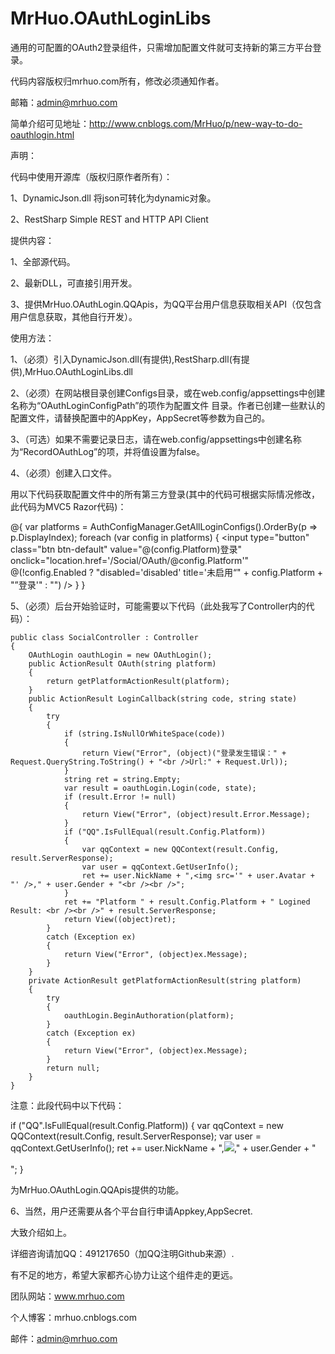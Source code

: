 # MrHuo.OAuthLoginLibs

通用的可配置的OAuth2登录组件，只需增加配置文件就可支持新的第三方平台登录。

代码内容版权归mrhuo.com所有，修改必须通知作者。

邮箱：admin@mrhuo.com

简单介绍可见地址：http://www.cnblogs.com/MrHuo/p/new-way-to-do-oauthlogin.html

声明：

代码中使用开源库（版权归原作者所有）：

1、DynamicJson.dll  将json可转化为dynamic对象。

2、RestSharp        Simple REST and HTTP API Client


提供内容：

1、全部源代码。

2、最新DLL，可直接引用开发。

3、提供MrHuo.OAuthLogin.QQApis，为QQ平台用户信息获取相关API（仅包含用户信息获取，其他自行开发）。



使用方法：

1、（必须）引入DynamicJson.dll(有提供),RestSharp.dll(有提供),MrHuo.OAuthLoginLibs.dll

2、（必须）在网站根目录创建Configs目录，或在web.config/appsettings中创建名称为“OAuthLoginConfigPath”的项作为配置文件
目录。作者已创建一些默认的配置文件，请替换配置中的AppKey，AppSecret等参数为自己的。

3、（可选）如果不需要记录日志，请在web.config/appsettings中创建名称为“RecordOAuthLog”的项，并将值设置为false。

4、（必须）创建入口文件。

用以下代码获取配置文件中的所有第三方登录(其中的代码可根据实际情况修改，此代码为MVC5 Razor代码)：

@{
  var platforms = AuthConfigManager.GetAllLoginConfigs().OrderBy(p => p.DisplayIndex);
  foreach (var config in platforms)
  {
    <input type="button" class="btn btn-default" value="@(config.Platform)登录" onclick="location.href='/Social/OAuth/@config.Platform'" @(!config.Enabled ? "disabled='disabled' title='未启用“" + config.Platform + "”登录'" : "") />
  }
}

5、（必须）后台开始验证时，可能需要以下代码（此处我写了Controller内的代码）：

    public class SocialController : Controller
    {
        OAuthLogin oauthLogin = new OAuthLogin();
        public ActionResult OAuth(string platform)
        {
            return getPlatformActionResult(platform);
        }
        public ActionResult LoginCallback(string code, string state)
        {
            try
            {
                if (string.IsNullOrWhiteSpace(code))
                {
                    return View("Error", (object)("登录发生错误：" + Request.QueryString.ToString() + "<br />Url:" + Request.Url));
                }
                string ret = string.Empty;
                var result = oauthLogin.Login(code, state);
                if (result.Error != null)
                {
                    return View("Error", (object)result.Error.Message);
                }
                if ("QQ".IsFullEqual(result.Config.Platform))
                {
                    var qqContext = new QQContext(result.Config, result.ServerResponse);
                    var user = qqContext.GetUserInfo();
                    ret += user.NickName + ",<img src='" + user.Avatar + "' />," + user.Gender + "<br /><br />";
                }
                ret += "Platform " + result.Config.Platform + " Logined Result: <br /><br />" + result.ServerResponse;
                return View((object)ret);
            }
            catch (Exception ex)
            {
                return View("Error", (object)ex.Message);
            }
        }
        private ActionResult getPlatformActionResult(string platform)
        {
            try
            {
                oauthLogin.BeginAuthoration(platform);
            }
            catch (Exception ex)
            {
                return View("Error", (object)ex.Message);
            }
            return null;
        }
    }

注意：此段代码中以下代码：

if ("QQ".IsFullEqual(result.Config.Platform))
{
    var qqContext = new QQContext(result.Config, result.ServerResponse);
    var user = qqContext.GetUserInfo();
    ret += user.NickName + ",<img src='" + user.Avatar + "' />," + user.Gender + "<br /><br />";
}

为MrHuo.OAuthLogin.QQApis提供的功能。

6、当然，用户还需要从各个平台自行申请Appkey,AppSecret.

大致介绍如上。

详细咨询请加QQ：491217650（加QQ注明Github来源）.


有不足的地方，希望大家都齐心协力让这个组件走的更远。


团队网站：www.mrhuo.com

个人博客：mrhuo.cnblogs.com

邮件：admin@mrhuo.com

